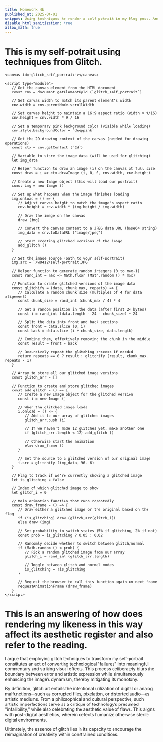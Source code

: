 ```yaml
---
title: Homework 4b
published_at: 2025-04-01
snippet: Using techniques to render a self-potrait in my blog post. Answering how does rendering my likeness in this way affect its aesthetic register and also refer to the reading.
disable_html_sanitization: true
allow_math: true
---
```


# This is my self-potrait using techniques from Glitch.

<canvas id="glitch_self_portrait"></canvas>

<script type="module">

   const cnv = document.getElementById (`glitch_self_portrait`)
   cnv.width = cnv.parentNode.scrollWidth
   cnv.height = cnv.width * 9 / 16
   cnv.style.backgroundColor = `deeppink`

   const ctx = cnv.getContext (`2d`)

   let img_data

   const draw = i => ctx.drawImage (i, 0, 0, cnv.width, cnv.height)

   const img = new Image ()
   img.onload = () => {
      cnv.height = cnv.width * (img.height / img.width)
      draw (img)
      img_data = cnv.toDataURL ("image/jpeg")
      add_glitch ()
   }
   img.src = `/w04s2/self-portrait.JPG`

   const rand_int = max => Math.floor (Math.random () * max)

   const glitchify = (data, chunk_max, repeats) => {
      const chunk_size = rand_int (chunk_max / 4) * 4
      const i = rand_int (data.length - 24 - chunk_size) + 24
      const front = data.slice (0, i)
      const back = data.slice (i + chunk_size, data.length)
      const result = front + back
      return repeats == 0 ? result : glitchify (result, chunk_max, repeats - 1)
   }

   const glitch_arr = []

   const add_glitch = () => {
      const i = new Image ()
      i.onload = () => {
         glitch_arr.push (i)
         if (glitch_arr.length < 12) add_glitch ()
         else draw_frame ()
      }
      i.src = glitchify (img_data, 96, 6)
   }

   let is_glitching = false
   let glitch_i = 0

   const draw_frame = () => {
      if (is_glitching) draw (glitch_arr[glitch_i])
      else draw (img)

      const prob = is_glitching ? 0.05 : 0.02
      if (Math.random () < prob) {
         glitch_i = rand_int (glitch_arr.length)
         is_glitching = !is_glitching
      }

      requestAnimationFrame (draw_frame)
   }

</script>

```<!-- Canvas element where the glitch effect will be displayed -->
<canvas id="glitch_self_portrait"></canvas>

<script type="module">
   // Get the canvas element from the HTML document
   const cnv = document.getElementById (`glitch_self_portrait`)

   // Set canvas width to match its parent element's width
   cnv.width = cnv.parentNode.scrollWidth

   // Set canvas height to maintain a 16:9 aspect ratio (width × 9/16)
   cnv.height = cnv.width * 9 / 16

   // Set a temporary pink background color (visible while loading)
   cnv.style.backgroundColor = `deeppink`

   // Get the 2D drawing context of the canvas (needed for drawing operations)
   const ctx = cnv.getContext (`2d`)

   // Variable to store the image data (will be used for glitching)
   let img_data

   // Helper function to draw an image (i) on the canvas at full size
   const draw = i => ctx.drawImage (i, 0, 0, cnv.width, cnv.height)

   // Create a new Image object (this will load our portrait)
   const img = new Image ()

   // Set up what happens when the image finishes loading
   img.onload = () => {
      // Adjust canvas height to match the image's aspect ratio
      cnv.height = cnv.width * (img.height / img.width)

      // Draw the image on the canvas
      draw (img)

      // Convert the canvas content to a JPEG data URL (base64 string)
      img_data = cnv.toDataURL ("image/jpeg")

      // Start creating glitched versions of the image
      add_glitch ()
   }

   // Set the image source (path to your self-portrait)
   img.src = `/w04s2/self-portrait.JPG`

   // Helper function to generate random integers (0 to max-1)
   const rand_int = max => Math.floor (Math.random () * max)

   // Function to create glitched versions of the image data
   const glitchify = (data, chunk_max, repeats) => {
      // Calculate a random chunk size (multiples of 4 for data alignment)
      const chunk_size = rand_int (chunk_max / 4) * 4

      // Get a random position in the data (after first 24 bytes)
      const i = rand_int (data.length - 24 - chunk_size) + 24

      // Split the data into front and back sections
      const front = data.slice (0, i)
      const back = data.slice (i + chunk_size, data.length)

      // Combine them, effectively removing the chunk in the middle
      const result = front + back

      // Recursively repeat the glitching process if needed
      return repeats == 0 ? result : glitchify (result, chunk_max, repeats - 1)
   }

   // Array to store all our glitched image versions
   const glitch_arr = []

   // Function to create and store glitched images
   const add_glitch = () => {
      // Create a new Image object for the glitched version
      const i = new Image ()

      // When the glitched image loads
      i.onload = () => {
         // Add it to our array of glitched images
         glitch_arr.push (i)

         // If we haven't made 12 glitches yet, make another one
         if (glitch_arr.length < 12) add_glitch ()

         // Otherwise start the animation
         else draw_frame ()
      }

      // Set the source to a glitched version of our original image
      i.src = glitchify (img_data, 96, 6)
   }

   // Flag to track if we're currently showing a glitched image
   let is_glitching = false

   // Index of which glitched image to show
   let glitch_i = 0

   // Main animation function that runs repeatedly
   const draw_frame = () => {
      // Draw either a glitched image or the original based on the flag
      if (is_glitching) draw (glitch_arr[glitch_i])
      else draw (img)

      // Set probability to switch states (5% if glitching, 2% if not)
      const prob = is_glitching ? 0.05 : 0.02

      // Randomly decide whether to switch between glitch/normal
      if (Math.random () < prob) {
         // Pick a random glitched image from our array
         glitch_i = rand_int (glitch_arr.length)

         // Toggle between glitch and normal modes
         is_glitching = !is_glitching
      }

      // Request the browser to call this function again on next frame
      requestAnimationFrame (draw_frame)
   }
</script>
```

# This is an answering of how does rendering my likeness in this way affect its aesthetic register and also refer to the reading.

I argue that employing glitch techniques to transform my self-portrait constitutes an act of converting technological "failures" into meaningful commentary and striking visual effects. This process deliberately blurs the boundary between error and artistic expression while simultaneously enhancing the image’s dynamism, thereby mitigating its monotony.

By definition, glitch art entails the intentional utilization of digital or analog malfunctions—such as corrupted files, pixelation, or distorted audio—as artistic mediums. From a philosophical and cultural perspective, such artistic imperfections serve as a critique of technology’s presumed "infallibility," while also celebrating the aesthetic value of flaws. This aligns with post-digital aesthetics, wherein defects humanize otherwise sterile digital environments.

Ultimately, the essence of glitch lies in its capacity to encourage the reimagination of creativity within constrained conditions.
